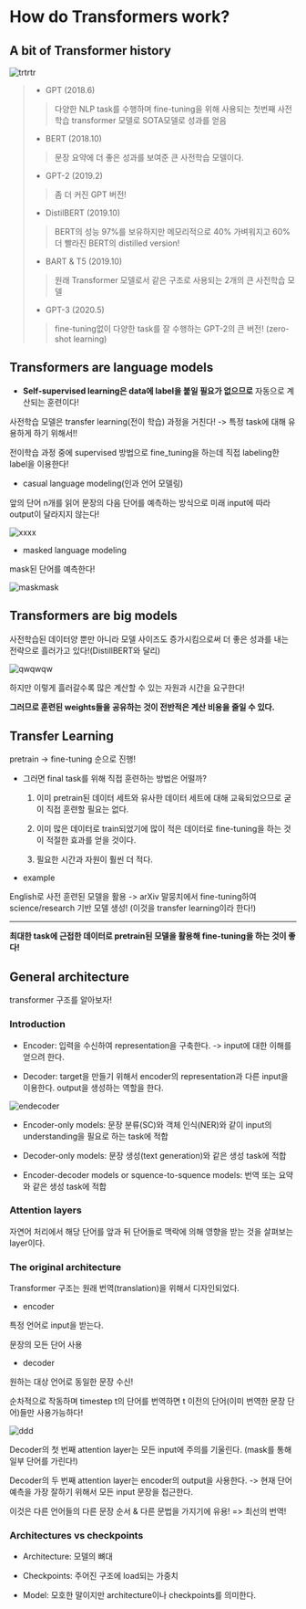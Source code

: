 # How do Transformers work?

## A bit of Transformer history

![trtrtr](https://user-images.githubusercontent.com/59636424/134766745-13afce2d-7701-42ef-9ebc-8da954efcdc7.PNG)

> * GPT (2018.6)
> > 다양한 NLP task를 수행하며 fine-tuning을 위해 사용되는 첫번째 사전학습 transformer 모델로 SOTA모델로 성과를 얻음
> * BERT (2018.10)
> > 문장 요약에 더 좋은 성과를 보여준 큰 사전학습 모델이다.
> * GPT-2 (2019.2)
> > 좀 더 커진 GPT 버전!
> * DistilBERT (2019.10)
> > BERT의 성능 97%를 보유하지만 메모리적으로 40% 가벼워지고 60% 더 빨라진 BERT의 distilled version!
> * BART & T5 (2019.10)
> > 원래 Transformer 모델로서 같은 구조로 사용되는 2개의 큰 사전학습 모델
> * GPT-3 (2020.5)
> > fine-tuning없이 다양한 task를 잘 수행하는 GPT-2의 큰 버전! (zero-shot learning)


## Transformers are language models

* **Self-supervised learning은 data에 label을 붙일 필요가 없으므로** 자동으로 계산되는 훈련이다!

사전학습 모델은 transfer learning(전이 학습) 과정을 거친다! -> 특정 task에 대해 유용하게 하기 위해서!!

전이학습 과정 중에 supervised 방법으로 fine_tuning을 하는데 직접 labeling한 label을 이용한다!

* casual language modeling(인과 언어 모델링)

앞의 단어 n개를 읽어 문장의 다음 단어를 예측하는 방식으로 미래 input에 따라 output이 달라지지 않는다!

![xxxx](https://user-images.githubusercontent.com/59636424/134768079-f94f6206-dcf1-4a63-96d9-ea63d8c850e5.PNG)

* masked language modeling

mask된 단어를 예측한다!

![maskmask](https://user-images.githubusercontent.com/59636424/134768108-8098af91-c92b-4a20-8bce-afab44c070d3.PNG)

## Transformers are big models

사전학습된 데이터양 뿐만 아니라 모델 사이즈도 증가시킴으로써 더 좋은 성과를 내는 전략으로 흘러가고 있다!(DistillBERT와 달리)

![qwqwqw](https://user-images.githubusercontent.com/59636424/134768260-ae633d00-d46c-4102-8df2-7afcab0f51b3.PNG)

하지만 이렇게 흘러갈수록 많은 계산할 수 있는 자원과 시간을 요구한다!

**그러므로 훈련된 weights들을 공유하는 것이 전반적은 계산 비용을 줄일 수 있다.**

## Transfer Learning

pretrain -> fine-tuning 순으로 진행!

* 그러면 final task를 위해 직접 훈련하는 방법은 어떨까?

  1. 이미 pretrain된 데이터 세트와 유사한 데이터 세트에 대해 교육되었으므로 굳이 직접 훈련할 필요는 없다.

  2. 이미 많은 데이터로 train되었기에 많이 적은 데이터로 fine-tuning을 하는 것이 적절한 효과를 얻을 것이다.

  3. 필요한 시간과 자원이 훨씬 더 적다.

* example

English로 사전 훈련된 모델을 활용 -> arXiv 말뭉치에서 fine-tuning하여 science/research 기반 모델 생성! (이것을 transfer learning이라 한다!)

---

**최대한 task에 근접한 데이터로 pretrain된 모델을 활용해 fine-tuning을 하는 것이 좋다!**


## General architecture

transformer 구조를 알아보자!

### Introduction

* Encoder: 입력을 수신하여 representation을 구축한다. -> input에 대한 이해를 얻으려 한다.

* Decoder: target을 만들기 위해서 encoder의 representation과 다른 input을 이용한다. output을 생성하는 역할을 한다.

![endecoder](https://user-images.githubusercontent.com/59636424/134770412-dafb88d2-48fd-438f-87f7-ef9a5c015366.PNG)

* Encoder-only models: 문장 분류(SC)와 객체 인식(NER)와 같이 input의 understanding을 필요로 하는 task에 적합

* Decoder-only models: 문장 생성(text generation)와 같은 생성 task에 적합

* Encoder-decoder models or squence-to-squence models: 번역 또는 요약와 같은 생성 task에 적합

### Attention layers

자연어 처리에서 해당 단어를 앞과 뒤 단어들로 맥락에 의해 영향을 받는 것을 살펴보는 layer이다.

### The original architecture

Transformer 구조는 원래 번역(translation)을 위해서 디자인되었다.

* encoder

특정 언어로 input을 받는다.

문장의 모든 단어 사용

* decoder

원하는 대상 언어로 동일한 문장 수신!

순차적으로 작동하며 timestep t의 단어를 번역하면 t 이전의 단어(이미 번역한 문장 단어)들만 사용가능하다!


![ddd](https://user-images.githubusercontent.com/59636424/134771343-19a503cd-dbc6-42b5-ab19-d97818bcd6cc.PNG)


Decoder의 첫 번째 attention layer는 모든 input에 주의를 기울린다. (mask를 통해 일부 단어를 가린다!)

Decoder의 두 번째 attention layer는 encoder의 output을 사용한다. -> 현재 단어 예측을 가장 잘하기 위해서 모든 input 문장을 접근한다.

이것은 다른 언어들의 다른 문장 순서 & 다른 문법을 가지기에 유용! => 최선의 번역!

### Architectures vs checkpoints

* Architecture: 모델의 뼈대

* Checkpoints: 주어진 구조에 load되는 가중치

* Model: 모호한 말이지만 architecture이나 checkpoints를 의미한다.


